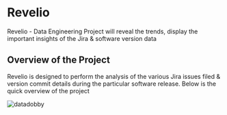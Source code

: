 # Revelio
Revelio - Data Engineering Project will reveal the trends, display the important insights of the Jira &amp; software version data


Overview of the Project
------------------------
Revelio is designed to perform the analysis of the various Jira issues filed & version commit details during the particular software release. Below is the quick overview of the project

![datadobby](https://user-images.githubusercontent.com/79496690/159421551-461d8b2a-e302-4798-875a-0e3cae2a82f8.jpg)
                
